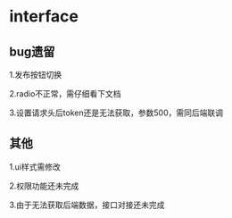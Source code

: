 # interface

## bug遗留

1.发布按钮切换

2.radio不正常，需仔细看下文档

3.设置请求头后token还是无法获取，参数500，需同后端联调

## 其他

1.ui样式需修改

2.权限功能还未完成

3.由于无法获取后端数据，接口对接还未完成


